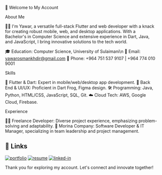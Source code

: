 🌟 Welcome to My Account

About Me

👨‍💻 I'm Yawar, a versatile full-stack Flutter and web developer with a knack for creating robust mobile, web, and desktop applications. With a Bachelor's in Computer Science and extensive experience in Dart, Java, and JavaScript, I bring innovative solutions to the tech world.

🎓 Education: Computer Science, University of Sulaimani\n
📧 Email: yawarosmankhdir@gmail.com
📱 Phone: +964 751 537 9107 | +964 774 010 9001

Skills

🚀 Flutter & Dart: Expert in mobile/web/desktop app development.
🔧 Back End & UI/UX: Proficient in Dart Frog, Figma design.
🛠️ Programming: Java, Python, HTML/CSS, JavaScript, SQL, Git.
☁️ Cloud Tech: AWS, Google Cloud, Firebase.

Experience

👨‍🚀 Freelance Developer: Diverse project experience, emphasizing problem-solving and adaptability.
💼 Morina Company: Software Developer & IT Manager, specializing in team leadership and project management.


## 🔗 Links

[![portfolio](https://img.shields.io/badge/Portfolio-5340ff?style=for-the-badge&logo=Google-chrome&logoColor=white)](https://yawarosman.com/)
[![resume](https://img.shields.io/badge/Resume-4285F4?style=for-the-badge&logo=read-the-docs&logoColor=white)](https://firebasestorage.googleapis.com/v0/b/yawarosman-8f2c8.appspot.com/o/yawarosman.pdf?alt=media&token=acc7d3a9-9443-4e0d-99d1-58a5d53ece29)
[![linked-in](https://img.shields.io/badge/Linked_In-0077B5?style=for-the-badge&logo=LinkedIn&logoColor=white)](https://www.linkedin.com/in/yawar-osman-68530b203)

Thank you for exploring my account. Let's connect and innovate together!
